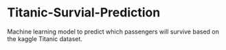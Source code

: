 # Titanic-Survial-Prediction
Machine learning model to predict which passengers will survive based on the kaggle Titanic dataset.
